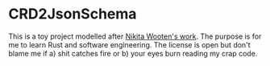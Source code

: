 # CRD2JsonSchema

This is a toy project modelled after [Nikita Wooten's work](github.com/nikitawootten/crd2jsonSchema/).
The purpose is for me to learn Rust and software engineering.
The license is open but don't blame me if a) shit catches fire or b) your eyes burn reading my crap code.
